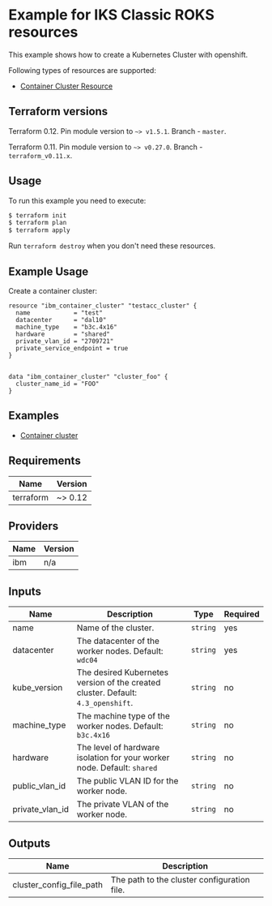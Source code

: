 # Example for IKS Classic ROKS resources

This example shows how to create a Kubernetes Cluster with openshift.

Following types of resources are supported:

* [ Container Cluster Resource](https://cloud.ibm.com/docs/terraform?topic=terraform-container-resources)


## Terraform versions

Terraform 0.12. Pin module version to `~> v1.5.1`. Branch - `master`.

Terraform 0.11. Pin module version to `~> v0.27.0`. Branch - `terraform_v0.11.x`.

## Usage

To run this example you need to execute:

```bash
$ terraform init
$ terraform plan
$ terraform apply
```

Run `terraform destroy` when you don't need these resources.

## Example Usage

Create a container cluster:

```hcl
resource "ibm_container_cluster" "testacc_cluster" {
  name            = "test"
  datacenter      = "dal10"
  machine_type    = "b3c.4x16"
  hardware        = "shared"
  private_vlan_id = "2709721"
  private_service_endpoint = true
}
```

```hcl

data "ibm_container_cluster" "cluster_foo" {
  cluster_name_id = "FOO"
}

```

## Examples

* [ Container cluster ](https://github.com/IBM-Cloud/terraform-provider-ibm/tree/master/examples/ibm-iks-openshift)

<!-- BEGINNING OF PRE-COMMIT-TERRAFORM DOCS HOOK -->
## Requirements

| Name | Version |
|------|---------|
| terraform | ~> 0.12 |

## Providers

| Name | Version |
|------|---------|
| ibm | n/a |

## Inputs

| Name | Description | Type | Required |
|------|-------------|------|---------|
| name | Name of the cluster. | `string` | yes |
| datacenter | The datacenter of the worker nodes. Default: `wdc04`| `string` | yes |
| kube\_version | The desired Kubernetes version of the created cluster. Default: `4.3_openshift`. | `string` | no |
| machine\_type | The machine type of the worker nodes. Default: `b3c.4x16`| `string` | no |
| hardware | The level of hardware isolation for your worker node. Default: `shared` | `string` | no |
| public\_vlan_id | The public VLAN ID for the worker node. | `string` | no |
| private\_vlan_id | The private VLAN of the worker node. | `string` | no |


## Outputs

| Name | Description |
|------|-------------|
| cluster\_config\_file\_path | The path to the cluster configuration file. |

<!-- END OF PRE-COMMIT-TERRAFORM DOCS HOOK -->

